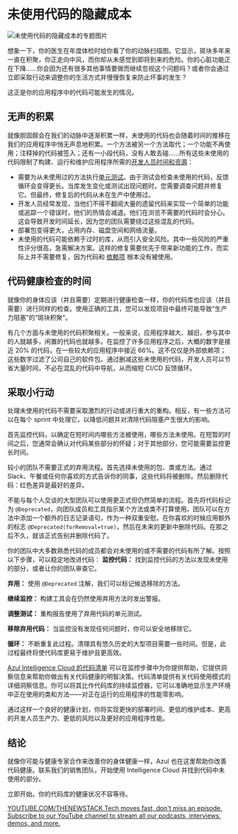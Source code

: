 # 未使用代码的隐藏成本

![未使用代码的隐藏成本的专题图片](https://cdn.thenewstack.io/media/2024/11/ed293088-xray-1024x576.jpg)

想象一下，你的医生在年度体检时给你看了你的动脉扫描图。它显示，斑块多年来一直在积聚，你正走向中风，而你却从未感觉到即将到来的危险。你的心脏功能正在下降……你会因为还有很多其他事情要做而继续忽视这个问题吗？或者你会通过立即采取行动来调整你的生活方式并慢慢恢复来防止坏事的发生？

这正是你的应用程序中的代码可能发生的情况。

## 无声的积累

就像胆固醇会在我们的动脉中逐渐积累一样，未使用的代码也会随着时间的推移在我们的应用程序中悄无声息地积累。一个方法被另一个方法取代；一个功能不再使用；注释掉的代码被签入；还有一小段代码，没有人敢去碰……所有这些未使用的代码限制了构建、运行和维护应用程序所需的[开发人员时间和资源](https://thenewstack.io/its-time-to-build-some-empathy-for-developers/)：

- 需要为从未使用过的方法执行[单元测试](https://thenewstack.io/expedia-3-tips-for-more-effective-unit-testing/)。由于测试会检查未使用的代码，反馈循环会变得更长。当库发生变化或测试出现问题时，您需要调查问题并修复它。但最终，修复后的代码从未在生产中使用过。
- 开发人员经常发现，当他们不得不翻阅大量的遗留代码来实现一个简单的功能或追踪一个错误时，他们的热情会减退。他们在浏览不需要的代码时会分心。这会导致开发时间延长，因为您的团队需要绕过这些混乱的代码。
- 部署包变得更大，占用内存、磁盘空间和网络流量。
- 未使用的代码可能依赖于过时的库，从而引入安全风险。其中一些风险的严重性评分很高，急需解决方案。这样的修复需要优先于带来新功能的工作，而实际上并不需要修复，因为代码和 [依赖项](https://thenewstack.io/to-reduce-tech-debt-eliminate-dependencies-and-refactoring/) 根本没有被使用。


## 代码健康检查的时间

就像你的身体应该（并且需要）定期进行健康检查一样，你的代码库也应该（并且需要）进行同样的检查。使用正确的工具，您可以发现项目中最终可能导致“生产力阻塞”的“斑块积聚”。

有几个方面与未使用的代码积聚相关。一般来说，应用程序越大、越旧，参与其中的人就越多，闲置的代码也就越多。在监控了许多应用程序之后，大概的数字是接近 20% 的代码，在一些较大的应用程序中接近 66%。这不仅仅是外部依赖项；这些数字过滤了公司自己的软件包。通过删减这些未使用的代码，开发人员可以节省大量时间，不必在混乱的代码中导航，从而缩短 CI/CD 反馈循环。

## 采取小行动

处理未使用的代码不需要采取激烈的行动或进行重大的重构。相反，有一些方法可以在每个 sprint 中处理它，以降低问题并对清除代码阻塞产生很大的影响。

首先监控代码，以确定在短时间内哪些方法被使用，哪些方法未使用。在短暂的时间之后，您通常会确认对代码某些部分的怀疑；对于其他部分，您可能需要监控更长时间。

较小的团队不需要正式的弃用流程。首先选择未使用的包、类或方法。通过 Slack、午餐或任何你喜欢的方式告诉你的同事，这些代码将被删除。然后删除代码：红色差异是最好的差异。

不能与每个人交谈的大型团队可以使用更正式但仍然简单的流程。首先将代码标记为 `@Deprecated`，向团队成员和工具指示某个方法或类不打算使用。团队可以在方法中添加一个额外的日志记录语句，作为一种双重安慰。在你喜欢的时候应用额外的标志 `@Deprecated(forRemoval=true)`，然后在未来的更新中删除代码。在那之后不久，就该正式告别并删除代码了。

你的团队中大多数熟悉代码的成员都会对未使用的或不需要的代码有所了解。按照以下步骤，可以稳定地改进代码：
**监控代码：** 找到监控代码的方法以发现未使用的部分，或者让你的团队审查它。

**弃用：** 使用 `@Deprecated` 注解，我们可以标记候选移除的方法。

**继续监控：** 构建工具会在仍然使用弃用方法时发出警报。

**调整测试：** 重构报告使用了弃用代码的单元测试。

**移除弃用代码：** 当监控没有发现任何问题时，你可以安全地移除它。

**循环：** 不断重复此过程。清理具有悠久历史的大型项目需要一些时间。但是，此过程最终将使代码库更易于维护且更高效。

[Azul Intelligence Cloud 的代码清单](https://www.azul.com/products/intelligence-cloud/) 可以在监控步骤中为你提供帮助，它提供洞察信息来帮助你做出有关代码健康的明智决策。代码清单提供有关代码使用模式的详细洞察信息。你可以将其比作代码库的持续监控器，它可以准确地显示生产环境中正在使用的类和方法——对正在运行的应用程序的性能零影响。

通过这样一个良好的健康计划，你将实现更快的部署时间、更低的维护成本、更高的开发人员生产力、更低的风险以及更好的应用程序性能。

## 结论

就像你可能与健康专家合作来改善你的身体健康一样，Azul 也在这里帮助你改善代码健康。联系我们的销售团队，开始使用 Intelligence Cloud 并找到代码中未使用的部分。

立即开始。你的代码库的健康状况不容等待。

[YOUTUBE.COM/THENEWSTACK
Tech moves fast, don't miss an episode. Subscribe to our YouTube
channel to stream all our podcasts, interviews, demos, and more.](https://youtube.com/thenewstack?sub_confirmation=1)